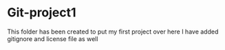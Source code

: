 # Git-project1
This folder has been created to put my first project over here
I have added gitignore and license file as well
